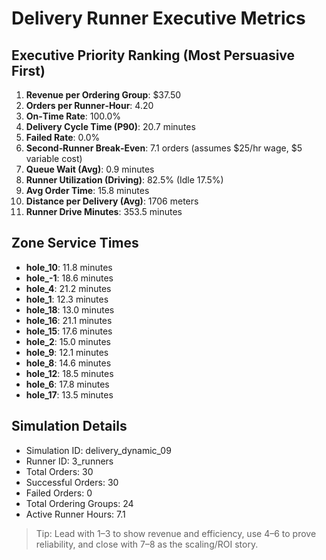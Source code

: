 # Delivery Runner Executive Metrics

## Executive Priority Ranking (Most Persuasive First)
1. **Revenue per Ordering Group**: $37.50
2. **Orders per Runner‑Hour**: 4.20
3. **On‑Time Rate**: 100.0%
4. **Delivery Cycle Time (P90)**: 20.7 minutes
5. **Failed Rate**: 0.0%
6. **Second‑Runner Break‑Even**: 7.1 orders (assumes $25/hr wage, $5 variable cost)
7. **Queue Wait (Avg)**: 0.9 minutes
8. **Runner Utilization (Driving)**: 82.5% (Idle 17.5%)
9. **Avg Order Time**: 15.8 minutes
10. **Distance per Delivery (Avg)**: 1706 meters
11. **Runner Drive Minutes**: 353.5 minutes

## Zone Service Times
- **hole_10**: 11.8 minutes
- **hole_-1**: 18.6 minutes
- **hole_4**: 21.2 minutes
- **hole_1**: 12.3 minutes
- **hole_18**: 13.0 minutes
- **hole_16**: 21.1 minutes
- **hole_15**: 17.6 minutes
- **hole_2**: 15.0 minutes
- **hole_9**: 12.1 minutes
- **hole_8**: 14.6 minutes
- **hole_12**: 18.5 minutes
- **hole_6**: 17.8 minutes
- **hole_17**: 13.5 minutes


## Simulation Details
- Simulation ID: delivery_dynamic_09
- Runner ID: 3_runners
- Total Orders: 30
- Successful Orders: 30
- Failed Orders: 0
- Total Ordering Groups: 24
- Active Runner Hours: 7.1

> Tip: Lead with 1–3 to show revenue and efficiency, use 4–6 to prove reliability, and close with 7–8 as the scaling/ROI story.
